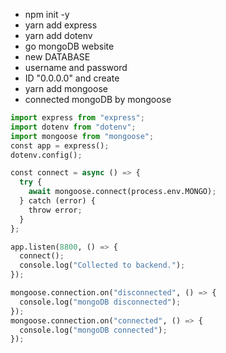 - npm init -y
- yarn add express
- yarn add dotenv
- go mongoDB website
- new DATABASE
- username and password
- ID "0.0.0.0" and create
- yarn add mongoose
- connected mongoDB by mongoose

```py
import express from "express";
import dotenv from "dotenv";
import mongoose from "mongoose";
const app = express();
dotenv.config();

const connect = async () => {
  try {
    await mongoose.connect(process.env.MONGO);
  } catch (error) {
    throw error;
  }
};

app.listen(8800, () => {
  connect();
  console.log("Collected to backend.");
});

mongoose.connection.on("disconnected", () => {
  console.log("mongoDB disconnected");
});
mongoose.connection.on("connected", () => {
  console.log("mongoDB connected");
});

```

